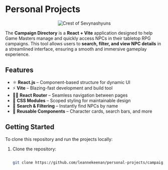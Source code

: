 # Personal Projects 

<p align="center">
  <img src="https://imgur.com/1vr5YL1" alt="Crest of Sevynashyuns">
</p>

<p>

The **Campaign Directory** is a **React + Vite** application designed to help Game Masters manage and quickly access NPCs in their tabletop RPG campaigns. This tool allows users to **search, filter, and view NPC details** in a streamlined interface, ensuring a smooth and immersive gameplay experience. 
</p>

 

  

## Features 


- ⚛ **React.js** – Component-based structure for dynamic UI  
- ⚡ **Vite** – Blazing-fast development and build tool  
- 🏃‍♂ **React Router** – Seamless navigation between pages  
- 🎨 **CSS Modules** – Scoped styling for maintainable design  
- 🔎 **Search & Filtering** – Instantly find NPCs by name  
- 📜 **Reusable Components** – Character cards, search bars, and more  

  

## Getting Started 

  

To clone this repository and run the projects locally: 

  

1. Clone the repository: 

   ```bash 

   git clone https://github.com/leannekeenan/personal-projects/campaign-directory.git 

 

 
